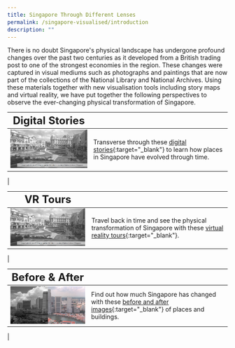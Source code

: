 ```yaml
---
title: Singapore Through Different Lenses
permalink: /singapore-visualised/introduction
description: ""
---
```

There is no doubt Singapore's physical landscape has undergone profound changes over the past two centuries as it developed from a British trading post to one of the strongest economies in the region. These changes were captured in visual mediums such as photographs and paintings that are now part of the collections of the National Library and National Archives. Using these materials together with new visualisation tools including story maps and virtual reality, we have put together the following perspectives to observe the ever-changing physical transformation of Singapore.

| **<font size=5> Digital Stories</font>** |  | 
| -------- | -------- | 
| <img src="/images/landing-singapore-revisualised-vr-tours1.jpg" alt="singapore-revisualised-vr-tours" style="width:500px;" />   | Transverse through these [digital stories](/singapore-visualised/virtual-showcase/bb-intro){:target="_blank"} to learn how places in Singapore have evolved through time.
|

| **<font size=5> VR Tours</font>** |  | 
| -------- | -------- | 
| <img src="/images/landing-singapore-revisualised-vr-tours1.jpg" alt="singapore-revisualised-vr-tours" style="width:500px;" />   | Travel back in time and see the physical transformation of Singapore with these [virtual reality tours](/singapore-visualised/vr-tours){:target="_blank"}.
|

| **<font size=5> Before & After</font>** |  | 
| -------- | -------- | 
| <img src="/images/landing-singapore-revisualised-before-and-after.png" alt="singapore-revisualised-before-and-after" style="width:500px;" />      | Find out how much Singapore has changed with these [before and after images](/singapore-visualised/before-and-after){:target="_blank"} of places and buildings.
|